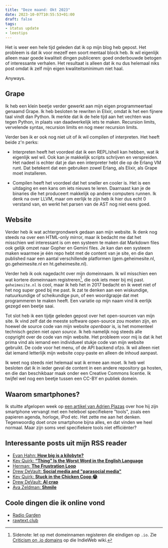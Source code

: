 ```yaml
---
title: "Deze maand: Okt 2023"
date: 2023-10-07T10:55:53+01:00
draft: false
tags: 
- status update
- leestips
---
```


Het is weer een hele tijd geleden dat ik op mijn blog heb gepost. Het probleem is dat ik voor mezelf een soort mentaal block heb. Ik wil eigenlijk alleen maar goede kwaliteit dingen publiceren: goed onderbouwde betogen of interessante verhalen. Het resultaat is alleen dat ik nu dus helemaal niks post omdat ik zelf mijn eigen kwaliteitsminimum niet haal.

Anyways.

## Grape

Ik heb een klein beetje verder gewerkt aan mijn eigen programmeertaal genaamd Grape. Ik heb besloten te rewriten in Elixir, omdat ik het een fijnere taal vindt dan Python. Ik merkte dat ik de hele tijd aan het vechten was tegen Python, in plaats van daadwerkelijk iets te maken. Recursion limits, vervelende syntax, recursion limits en nog meer recursion limits.

Verder ben ik er ook nog niet uit of ik wil compilen of interpreten. Het heeft beide z'n perks:

- Interpreten heeft het voordeel dat ik een REPL/shell kan hebben, wat ik eigenlijk wel wil. Ook kan je makkelijk scripts schrijven en verspreiden. Het nadeel is echter dat je dan een interpreter hebt die op de Erlang VM runt. Dat betekent dat een gebruiken zowel Erlang, als Elixir, als Grape moet installeren.

- Compilen heeft het voordeel dat het sneller en cooler is. Het is een uitdaging en een kans om iets nieuws te leren. Daarnaast kan je de binaries die het produceert makkelijk op andere computers runnen. Ik denk na over LLVM, maar om eerlijk te zijn heb ik hier dus echt 0 verstand van, en werkt het parsen van de AST nog niet eens goed.

## Website

Verder heb ik wat achtergrondwerk gedaan aan mijn website. Ik denk nog steeds na over een HTML-only mirror, maar ik bedacht me dat het misschien wel interessant is om een systeem te maken dat Markdown files ook gelijk omzet naar Gopher en Gemini files. Je kan dan een systeem maken waarmee je één repo hebt met de content van je site, en die dan published naar een aantal verschillende platformen (gem.geheimesite.nl, go.geheimesite.nl en ht.geheimesite.nl).

Verder heb ik ook nagedacht over mijn domeinnaam. Ik wil misschien een wat kortere domeinnaam registreren[^1], die ook iets meer bij mij past. `geheimesite.nl` is cool, maar ik heb het in 2017 bedacht en ik weet niet of het nog super goed bij me past. Ik zat te denken aan een wiskundige, natuurkundige of scheikundige pun, of een woordgrapje dat met programmeren te maken heeft. Een variatie op mijn naam vind ik eerlijk gezegd een beetje saai.

Tot slot heb ik een tijdje geleden gepost over het open-sourcen van mijn site. Ik vind zelf dat de meeste software open-source zou moeten zijn, en hoewel de source code van mijn website _openbaar_ is, is het momenteel technisch gezien niet _open source_. Ik heb namelijk nog steeds alle copyright over de code van mijn website. Het probleem voor mij is dat ik het prima vind als iemand een individueel stukje code van mijn website gebruikt. De code voor het menu, of de API backend ofzo. Ik wil alleen niet dat iemand letterlijk mijn website copy-paste en alleen de inhoud aanpast.

Ik weet nog steeds niet helemaal wat ik ermee aan moet. Ik heb wel besloten dat ik in ieder geval de content in een andere repository ga hosten, en die dan beschikbaar maak onder een Creative Commons licentie. Ik twijfel wel nog een beetje tussen een CC-BY en publiek domein.

## Waarom smartphones?

Ik stuitte afgelopen week op [een artikel van Adrien Plazas](https://adrienplazas.com/blog/2023/08/26/one-device-to-do-it-all.html) over hoe hij zijn smartphone vervangt met een heleboel specifiekere "tools", zoals een papieren agenda, horloge, iPod etc. Het zette me aan het denken. Tegenwoordig doet onze smartphone bijna alles, en dat vinden we heel normaal. Maar zijn soms veel specifiekere tools niet efficiënter?

## Interessante posts uit mijn RSS reader

- [Evan Hahn: **How big is a kilobyte?**](https://evanhahn.com/how-big-is-a-kilobyte/)
- [Kev Quirk: **“Thing” Is the Worst Word in the English Language**](https://kevquirk.com/thing-is-the-worst-word-in-the-english-language)
- [Herman: **The Frustration Loop**](https://herman.bearblog.dev/the-frustration-loop/)
- [Drew DeVault: **Social media and "parasocial media"**](https://drewdevault.com/2023/06/30/Social-and-parasocial-media.html)
- [Kev Quirk: **Stuck in the Chicken Coop 😂**](https://kevquirk.com/stuck-in-the-chicken-coop)
- [Drew DeVault: **AI crap**](https://drewdevault.com/2023/08/29/2023-08-29-AI-crap.html)
- [Ava Zeldman: **Shmile**](https://avazeldman.com/2023/08/31/shmile/)

## Coole dingen die ik online vond

- [Radio Garden](https://radio.garden)
- [rawtext.club](https://rawtext.club)

[^1]: Sidenote: let op met domeinnamen registeren die eindigen op `.io`. Zie [Criticism on .io domains](https://indieweb.org/ccTLD#io_Criticism) op die IndieWeb wiki.

